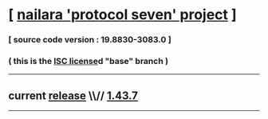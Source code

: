 
# [ [nailara 'protocol seven' project](http://src.nailara.net/) ]

### [ source code version : 19.8830-3083.0 ]

### ( this is the [ISC license](license)d "base" branch )
---
## current [release](https://github.com/anotherlink/nailara/releases) \\\\// [1.43.7](https://github.com/anotherlink/nailara/releases/tag/1.43.7)
---
